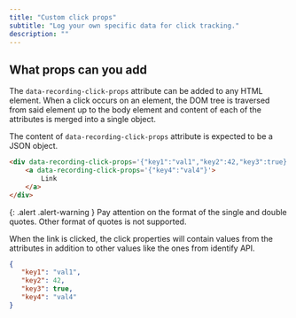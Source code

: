 ```yaml
---
title: "Custom click props"
subtitle: "Log your own specific data for click tracking."
description: ""
---
```


## What props can you add

The `data-recording-click-props` attribute can be added to any HTML element. When a click occurs on an element, the DOM tree is traversed from said element up to the body element and content of each of the attributes is merged into a single object.

The content of `data-recording-click-props` attribute is expected to be a JSON object.

```html
<div data-recording-click-props='{"key1":"val1","key2":42,"key3":true}'>
    <a data-recording-click-props='{"key4":"val4"}'>
        Link
    </a>
</div>
```

{: .alert .alert-warning }
Pay attention on the format of the single and double quotes. Other format of quotes is not supported.

When the link is clicked, the click properties will contain values from the attributes in addition to other values like the ones from identify API.

```json
{
   "key1": "val1",
   "key2": 42,
   "key3": true,
   "key4": "val4"
}
```